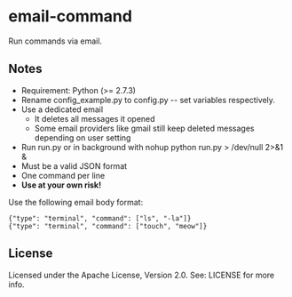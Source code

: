 # email-command #

Run commands via email.

Notes
-----

* Requirement: Python (>= 2.7.3)
* Rename config_example.py to config.py -- set variables respectively.
* Use a dedicated email
    * It deletes all messages it opened
    * Some email providers like gmail still keep deleted messages depending on user setting
* Run run.py or in background with nohup python run.py > /dev/null 2>&1 &
* Must be a valid JSON format
* One command per line
* **Use at your own risk!**

Use the following email body format:

    {"type": "terminal", "command": ["ls", "-la"]}
    {"type": "terminal", "command": ["touch", "meow"]}


License
-------

Licensed under the Apache License, Version 2.0. See: LICENSE for more info.